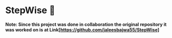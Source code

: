 # StepWise 🧠
**Note: Since this project was done in collaboration the original repository it was worked on is at Link[https://github.com/jaleesbajwa55/StepWise]**
